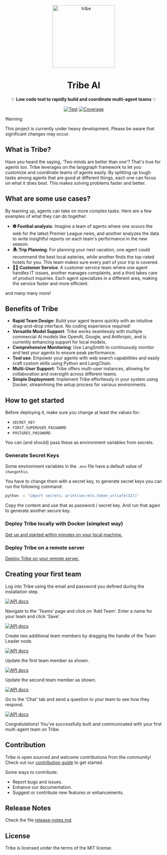 <div align="center">
  <img alt="tribe" height="200px" src="./img/tribe-logo.png">
  <h1>Tribe AI</h1>
  <p>✨ <b>Low code tool to rapidly build and coordinate multi-agent teams</b> ✨</p>
  <a href="https://github.com/streetlamb/tribe/actions?query=workflow%3ATest" target="_blank"><img src="https://github.com/streetlamb/tribe/workflows/Test/badge.svg" alt="Test"></a>
  <a href="https://coverage-badge.samuelcolvin.workers.dev/redirect/streetlamb/tribe" target="_blank"><img src="https://coverage-badge.samuelcolvin.workers.dev/streetlamb/tribe.svg" alt="Coverage"></a>
</div>

> [!WARNING]
> This project is currently under heavy development. Please be aware that significant changes may occur.

## What is Tribe?
Have you heard the saying, 'Two minds are better than one'? That's true for agents too. Tribe leverages on the langgraph framework to let you customize and coordinate teams of agents easily. By splitting up tough tasks among agents that are good at different things, each one can focus on what it does best. This makes solving problems faster and better.


## What are some use cases?
By teaming up, agents can take on more complex tasks. Here are a few examples of what they can do together:
- **⚽️ Footbal analysis**: Imagine a team of agents where one scours the web for the latest Premier League news, and another analyzes the data to write insightful reports on each team's performance in the new season.
- **🏝️ Trip Planning**:  For planning your next vacation, one agent could recommend the best local eateries, while another finds the top-rated hotels for you. This team makes sure every part of your trip is covered.
- **👩‍💻 Customer Service**:  A customer service team where one agent handles IT issues, another manages complaints, and a third takes care of product inquiries. Each agent specializes in a different area, making the service faster and more efficient.

and many many more!

## Benefits of Tribe
- **Rapid Team Design**: Build your agent teams quickly with an intuitive drag-and-drop interface. No coding experience required!
- **Versatile Model Support**: Tribe works seamlessly with multiple commercial AI models like OpenAI, Google, and Anthropic, and is currently enhancing support for local models.
- **Comprehensive Monitoring**: Use LangSmith to continuously monitor and test your agents to ensure peak performance.
- **Tool use**: Empower your agents with web search capabilities and easily craft custom skills using Python and LangChain.
- **Multi-User Support**: Tribe offers multi-user instances, allowing for collaboration and oversight across different teams.
- **Simple Deployment**: Implement Tribe effortlessly in your system using Docker, streamlining the setup process for various environments.

## How to get started

Before deploying it, make sure you change at least the values for:

- `SECRET_KEY`
- `FIRST_SUPERUSER_PASSWORD`
- `POSTGRES_PASSWORD`

You can (and should) pass these as environment variables from secrets.

### Generate Secret Keys

Some environment variables in the `.env` file have a default value of `changethis`.

You have to change them with a secret key, to generate secret keys you can run the following command:

```bash
python -c "import secrets; print(secrets.token_urlsafe(32))"
```

Copy the content and use that as password / secret key. And run that again to generate another secure key.


### Deploy Tribe locally with Docker (simplest way)

[Get up and started within minutes on your local machine.](./local-deployment.md)

### Deploy Tribe on a remote server

[Deploy Tribe on your remote server.](./deployment.md)

## Creating your first team

Log into Tribe using the email and password you defined during the installation step.

[![API docs](./img/tribe-login.png)](https://github.com/StreetLamb/tribe)

Navigate to the 'Teams' page and click on 'Add Team'. Enter a name for your team and click 'Save'.

[![API docs](./img/tribe-dashboard-team.png)](https://github.com/StreetLamb/tribe)


Create two additional team members by dragging the handle of the Team Leader node.

[![API docs](./img/tribe-team-members.png)](https://github.com/StreetLamb/tribe)

Update the first team member as shown.

[![API docs](./img/tribe-team-member-1.png)](https://github.com/StreetLamb/tribe)

Update the second team member as shown.

[![API docs](./img/tribe-team-member-2.png)](https://github.com/StreetLamb/tribe)


Go to the 'Chat' tab and send a question to your team to see how they respond.

[![API docs](./img/tribe-team-chat.png)](https://github.com/StreetLamb/tribe)

Congratulations! You’ve successfully built and communicated with your first multi-agent team on Tribe.

## Contribution

Tribe is open sourced and welcome contributions from the community! Check out our [contribution guide](./CONTRIBUTING.md) to get started.

Some ways to contribute:
- Report bugs and issues.
- Enhance our documentation.
- Suggest or contribute new features or enhancements.

## Release Notes

Check the file [release-notes.md](./release-notes.md).

## License

Tribe is licensed under the terms of the MIT license.
